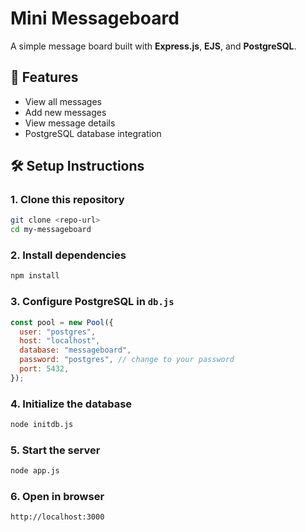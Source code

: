 # Mini Messageboard

A simple message board built with **Express.js**, **EJS**, and **PostgreSQL**.

## 🚀 Features
- View all messages
- Add new messages
- View message details
- PostgreSQL database integration

## 🛠️ Setup Instructions

### 1. Clone this repository
```bash
git clone <repo-url>
cd my-messageboard
```

### 2. Install dependencies
```bash
npm install
```

### 3. Configure PostgreSQL in `db.js`
```js
const pool = new Pool({
  user: "postgres",
  host: "localhost",
  database: "messageboard",
  password: "postgres", // change to your password
  port: 5432,
});
```

### 4. Initialize the database
```bash
node initdb.js
```

### 5. Start the server
```bash
node app.js
```

### 6. Open in browser
```text
http://localhost:3000
```
